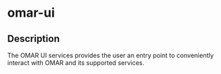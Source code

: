 # omar-ui

## Description

The OMAR UI services provides the user an entry point to conveniently interact with OMAR and its supported services.
